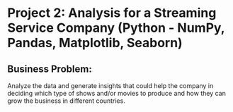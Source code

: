 # Project 2: Analysis for a Streaming Service Company (Python - NumPy, Pandas, Matplotlib, Seaborn)
## Business Problem:
Analyze the data and generate insights that could help the company in deciding which type of shows and/or movies to produce and how they can grow the business in different countries.
